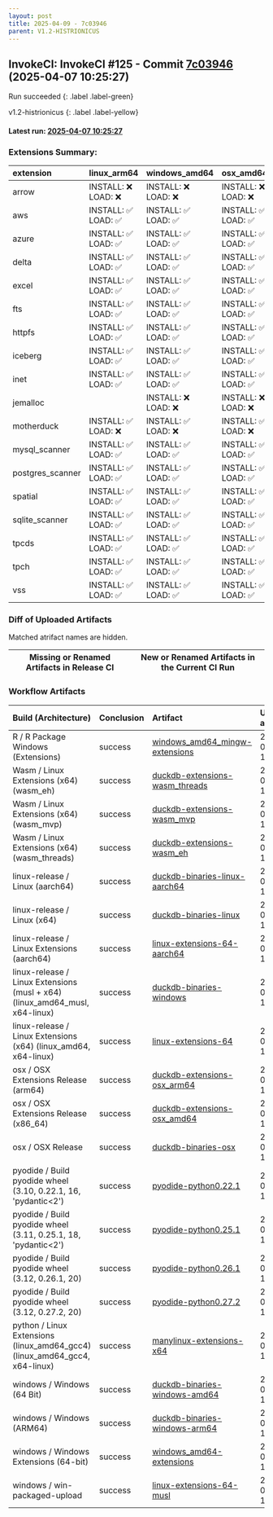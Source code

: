 ```yaml
---
layout: post
title: 2025-04-09 - 7c03946
parent: V1.2-HISTRIONICUS
---
```



## InvokeCI: InvokeCI #125 - Commit [7c03946](https://github.com/duckdb/duckdb/actions/runs/14306826453) (2025-04-07 10:25:27)
 Run succeeded
{: .label .label-green}

v1.2-histrionicus
{: .label .label-yellow}

#### Latest run: [ 2025-04-07 10:25:27 ](https://github.com/duckdb/duckdb/actions/runs/14306826453)

### Extensions Summary:

| extension        | linux_arm64        | windows_amd64      | osx_amd64          | linux_amd64_gcc4   | osx_arm64          |
|:-----------------|:-------------------|:-------------------|:-------------------|:-------------------|:-------------------|
| arrow            | INSTALL: ❌ LOAD: ❌ | INSTALL: ❌ LOAD: ❌ | INSTALL: ❌ LOAD: ❌ | INSTALL: ❌ LOAD: ❌ | INSTALL: ❌ LOAD: ❌ |
| aws              | INSTALL: ✅ LOAD: ✅ | INSTALL: ✅ LOAD: ✅ | INSTALL: ✅ LOAD: ✅ | INSTALL: ✅ LOAD: ✅ | INSTALL: ✅ LOAD: ✅ |
| azure            | INSTALL: ✅ LOAD: ✅ | INSTALL: ✅ LOAD: ✅ | INSTALL: ✅ LOAD: ✅ | INSTALL: ✅ LOAD: ✅ | INSTALL: ✅ LOAD: ✅ |
| delta            | INSTALL: ✅ LOAD: ✅ | INSTALL: ✅ LOAD: ✅ | INSTALL: ✅ LOAD: ✅ | INSTALL: ✅ LOAD: ✅ | INSTALL: ✅ LOAD: ✅ |
| excel            | INSTALL: ✅ LOAD: ✅ | INSTALL: ✅ LOAD: ✅ | INSTALL: ✅ LOAD: ✅ | INSTALL: ✅ LOAD: ✅ | INSTALL: ✅ LOAD: ✅ |
| fts              | INSTALL: ✅ LOAD: ✅ | INSTALL: ✅ LOAD: ✅ | INSTALL: ✅ LOAD: ✅ | INSTALL: ✅ LOAD: ✅ | INSTALL: ✅ LOAD: ✅ |
| httpfs           | INSTALL: ✅ LOAD: ✅ | INSTALL: ✅ LOAD: ✅ | INSTALL: ✅ LOAD: ✅ | INSTALL: ✅ LOAD: ✅ | INSTALL: ✅ LOAD: ✅ |
| iceberg          | INSTALL: ✅ LOAD: ✅ | INSTALL: ✅ LOAD: ✅ | INSTALL: ✅ LOAD: ✅ | INSTALL: ✅ LOAD: ✅ | INSTALL: ✅ LOAD: ✅ |
| inet             | INSTALL: ✅ LOAD: ✅ | INSTALL: ✅ LOAD: ✅ | INSTALL: ✅ LOAD: ✅ | INSTALL: ✅ LOAD: ✅ | INSTALL: ✅ LOAD: ✅ |
| jemalloc         |                    | INSTALL: ❌ LOAD: ❌ | INSTALL: ❌ LOAD: ❌ |                    | INSTALL: ❌ LOAD: ❌ |
| motherduck       | INSTALL: ✅ LOAD: ❌ | INSTALL: ✅ LOAD: ❌ | INSTALL: ✅ LOAD: ❌ | INSTALL: ✅ LOAD: ❌ | INSTALL: ✅ LOAD: ❌ |
| mysql_scanner    | INSTALL: ✅ LOAD: ✅ | INSTALL: ✅ LOAD: ✅ | INSTALL: ✅ LOAD: ✅ | INSTALL: ✅ LOAD: ✅ | INSTALL: ✅ LOAD: ✅ |
| postgres_scanner | INSTALL: ✅ LOAD: ✅ | INSTALL: ✅ LOAD: ✅ | INSTALL: ✅ LOAD: ✅ | INSTALL: ✅ LOAD: ✅ | INSTALL: ✅ LOAD: ✅ |
| spatial          | INSTALL: ✅ LOAD: ✅ | INSTALL: ✅ LOAD: ✅ | INSTALL: ✅ LOAD: ✅ | INSTALL: ✅ LOAD: ✅ | INSTALL: ✅ LOAD: ✅ |
| sqlite_scanner   | INSTALL: ✅ LOAD: ✅ | INSTALL: ✅ LOAD: ✅ | INSTALL: ✅ LOAD: ✅ | INSTALL: ✅ LOAD: ✅ | INSTALL: ✅ LOAD: ✅ |
| tpcds            | INSTALL: ✅ LOAD: ✅ | INSTALL: ✅ LOAD: ✅ | INSTALL: ✅ LOAD: ✅ | INSTALL: ✅ LOAD: ✅ | INSTALL: ✅ LOAD: ✅ |
| tpch             | INSTALL: ✅ LOAD: ✅ | INSTALL: ✅ LOAD: ✅ | INSTALL: ✅ LOAD: ✅ | INSTALL: ✅ LOAD: ✅ | INSTALL: ✅ LOAD: ✅ |
| vss              | INSTALL: ✅ LOAD: ✅ | INSTALL: ✅ LOAD: ✅ | INSTALL: ✅ LOAD: ✅ | INSTALL: ✅ LOAD: ✅ | INSTALL: ✅ LOAD: ✅ |

### Diff of Uploaded Artifacts
Matched atrifact names are hidden.

| Missing or Renamed Artifacts in Release CI   | New or Renamed Artifacts in the Current CI Run   |
|----------------------------------------------|--------------------------------------------------|

### Workflow Artifacts

| Build (Architecture)                                                        | Conclusion   | Artifact                                                                                                         | Uploaded at         |
|:----------------------------------------------------------------------------|:-------------|:-----------------------------------------------------------------------------------------------------------------|:--------------------|
| R / R Package Windows (Extensions)                                          | success      | [windows_amd64_mingw-extensions](https://github.com/duckdb/duckdb/actions/runs/14306826453/artifacts/2894103626) | 2025-04-07 11:34:52 |
| Wasm / Linux Extensions (x64) (wasm_eh)                                     | success      | [duckdb-extensions-wasm_threads](https://github.com/duckdb/duckdb/actions/runs/14306826453/artifacts/2893863273) | 2025-04-07 10:56:48 |
| Wasm / Linux Extensions (x64) (wasm_mvp)                                    | success      | [duckdb-extensions-wasm_mvp](https://github.com/duckdb/duckdb/actions/runs/14306826453/artifacts/2893873555)     | 2025-04-07 10:58:29 |
| Wasm / Linux Extensions (x64) (wasm_threads)                                | success      | [duckdb-extensions-wasm_eh](https://github.com/duckdb/duckdb/actions/runs/14306826453/artifacts/2893863305)      | 2025-04-07 10:56:49 |
| linux-release / Linux (aarch64)                                             | success      | [duckdb-binaries-linux-aarch64](https://github.com/duckdb/duckdb/actions/runs/14306826453/artifacts/2894021862)  | 2025-04-07 11:21:36 |
| linux-release / Linux (x64)                                                 | success      | [duckdb-binaries-linux](https://github.com/duckdb/duckdb/actions/runs/14306826453/artifacts/2894018819)          | 2025-04-07 11:21:07 |
| linux-release / Linux Extensions (aarch64)                                  | success      | [linux-extensions-64-aarch64](https://github.com/duckdb/duckdb/actions/runs/14306826453/artifacts/2894191582)    | 2025-04-07 11:49:15 |
| linux-release / Linux Extensions (musl + x64) (linux_amd64_musl, x64-linux) | success      | [duckdb-binaries-windows](https://github.com/duckdb/duckdb/actions/runs/14306826453/artifacts/2894064002)        | 2025-04-07 11:28:16 |
| linux-release / Linux Extensions (x64) (linux_amd64, x64-linux)             | success      | [linux-extensions-64](https://github.com/duckdb/duckdb/actions/runs/14306826453/artifacts/2893857840)            | 2025-04-07 10:55:55 |
| osx / OSX Extensions Release (arm64)                                        | success      | [duckdb-extensions-osx_arm64](https://github.com/duckdb/duckdb/actions/runs/14306826453/artifacts/2893871990)    | 2025-04-07 10:58:14 |
| osx / OSX Extensions Release (x86_64)                                       | success      | [duckdb-extensions-osx_amd64](https://github.com/duckdb/duckdb/actions/runs/14306826453/artifacts/2893873225)    | 2025-04-07 10:58:26 |
| osx / OSX Release                                                           | success      | [duckdb-binaries-osx](https://github.com/duckdb/duckdb/actions/runs/14306826453/artifacts/2893840382)            | 2025-04-07 10:53:09 |
| pyodide / Build pyodide wheel (3.10, 0.22.1, 16, 'pydantic<2')              | success      | [pyodide-python0.22.1](https://github.com/duckdb/duckdb/actions/runs/14306826453/artifacts/2893774459)           | 2025-04-07 10:41:55 |
| pyodide / Build pyodide wheel (3.11, 0.25.1, 18, 'pydantic<2')              | success      | [pyodide-python0.25.1](https://github.com/duckdb/duckdb/actions/runs/14306826453/artifacts/2893767394)           | 2025-04-07 10:40:45 |
| pyodide / Build pyodide wheel (3.12, 0.26.1, 20)                            | success      | [pyodide-python0.26.1](https://github.com/duckdb/duckdb/actions/runs/14306826453/artifacts/2893767591)           | 2025-04-07 10:40:47 |
| pyodide / Build pyodide wheel (3.12, 0.27.2, 20)                            | success      | [pyodide-python0.27.2](https://github.com/duckdb/duckdb/actions/runs/14306826453/artifacts/2893769775)           | 2025-04-07 10:41:08 |
| python / Linux Extensions (linux_amd64_gcc4) (linux_amd64_gcc4, x64-linux)  | success      | [manylinux-extensions-x64](https://github.com/duckdb/duckdb/actions/runs/14306826453/artifacts/2893992269)       | 2025-04-07 11:16:58 |
| windows / Windows (64 Bit)                                                  | success      | [duckdb-binaries-windows-amd64](https://github.com/duckdb/duckdb/actions/runs/14306826453/artifacts/2893939361)  | 2025-04-07 11:08:41 |
| windows / Windows (ARM64)                                                   | success      | [duckdb-binaries-windows-arm64](https://github.com/duckdb/duckdb/actions/runs/14306826453/artifacts/2894061933)  | 2025-04-07 11:27:56 |
| windows / Windows Extensions (64-bit)                                       | success      | [windows_amd64-extensions](https://github.com/duckdb/duckdb/actions/runs/14306826453/artifacts/2894436583)       | 2025-04-07 12:27:45 |
| windows / win-packaged-upload                                               | success      | [linux-extensions-64-musl](https://github.com/duckdb/duckdb/actions/runs/14306826453/artifacts/2894064540)       | 2025-04-07 11:28:21 |
